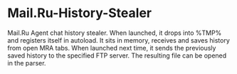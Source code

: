 # Mail.Ru-History-Stealer
 Mail.Ru Agent chat history stealer. When launched, it drops into %TMP% and registers itself in autoload. It sits in memory, receives and saves history from open MRA tabs. When launched next time, it sends the previously saved history to the specified FTP server. The resulting file can be opened in the parser.
